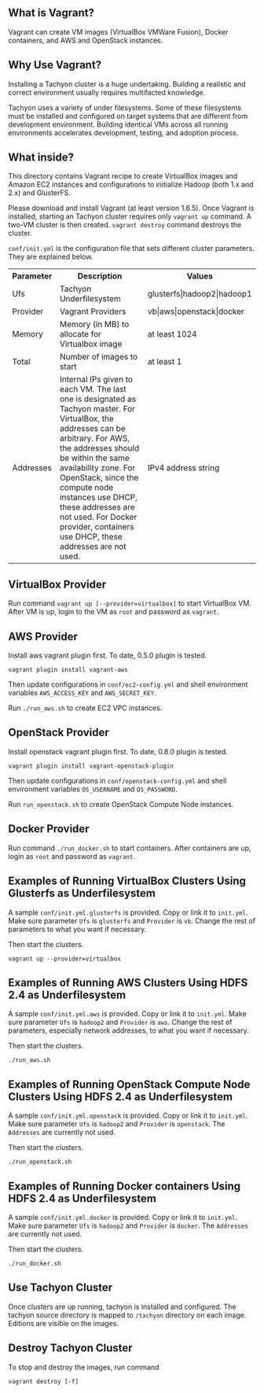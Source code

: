 ## What is Vagrant?

Vagrant can create VM images (VirtualBox VMWare Fusion), Docker containers, and AWS and OpenStack
instances.

## Why Use Vagrant?

Installing a Tachyon cluster is a huge undertaking. Building a realistic and correct environment
usually requires multifacted knowledge.

Tachyon uses a variety of under filesystems. Some of these filesystems must be installed and
configured on target systems that are different from development environment. Building identical VMs
across all running environments accelerates development, testing, and adoption process.

## What inside?

This directory contains Vagrant recipe to create VirtualBox images and Amazon EC2 instances and
configurations to initialize Hadoop (both 1.x and 2.x) and GlusterFS.

Please download and install Vagrant (at least version 1.6.5). Once Vagrant is installed, starting an
Tachyon cluster requires only `vagrant up` command. A two-VM cluster is then created. `vagrant
destroy` command destroys the cluster.

`conf/init.yml` is the configuration file that sets different cluster parameters. They are explained
below.

<table class="table">
<tr>
    <th>Parameter</th><th>Description</th><th>Values</th>
</tr>
<tr>
    <td>Ufs</td><td>Tachyon Underfilesystem</td><td>glusterfs|hadoop2|hadoop1</td>
</tr>
<tr>
    <td>Provider</td><td>Vagrant Providers</td><td>vb|aws|openstack|docker</td>
</tr>
<tr>
    <td>Memory</td><td>Memory (in MB) to allocate for Virtualbox image</td><td>at least 1024</td>
</tr>
<tr>
    <td>Total</td><td>Number of images to start</td><td>at least 1</td>
</tr>
<tr>
    <td>Addresses</td><td>Internal IPs given to each VM. The last one is designated as Tachyon master.
For VirtualBox, the addresses can be arbitrary.
For AWS, the addresses should be within the same availability zone.
For OpenStack, since the compute node instances use DHCP, these addresses are not used.
For Docker provider, containers use DHCP, these addresses are not used.
</td><td>IPv4 address string</td>
</tr>
</table>

## VirtualBox Provider

Run command `vagrant up [--provider=virtualbox]` to start VirtualBox VM. After VM is up, login to
the VM as `root` and password as `vagrant`.

## AWS Provider

Install aws vagrant plugin first. To date, 0.5.0 plugin is tested.

    vagrant plugin install vagrant-aws

Then update configurations in `conf/ec2-config.yml` and shell environment variables `AWS_ACCESS_KEY`
and `AWS_SECRET_KEY`.

Run `./run_aws.sh` to create EC2 VPC instances.

## OpenStack Provider

Install openstack vagrant plugin first. To date, 0.8.0 plugin is tested.

    vagrant plugin install vagrant-openstack-plugin

Then update configurations in `conf/openstack-config.yml` and shell environment variables
`OS_USERNAME` and `OS_PASSWORD`.

Run `run_openstack.sh` to create OpenStack Compute Node instances.

## Docker Provider

Run command `./run_docker.sh` to start containers. After containers are up, login as `root` and password as `vagrant`.

## Examples of Running VirtualBox Clusters Using Glusterfs as Underfilesystem

A sample `conf/init.yml.glusterfs` is provided. Copy or link it to `init.yml`. Make sure parameter
`Ufs` is `glusterfs` and `Provider` is `vb`. Change the rest of parameters to what you want if
necessary.

Then start the clusters.

    vagrant up --provider=virtualbox

## Examples of Running AWS Clusters Using HDFS 2.4 as Underfilesystem

A sample `conf/init.yml.aws` is provided. Copy or link it to `init.yml`. Make sure parameter `Ufs`
is `hadoop2` and `Provider` is `aws`. Change the rest of parameters, especially network addresses,
to what you want if necessary.

Then start the clusters.

    ./run_aws.sh


## Examples of Running OpenStack Compute Node Clusters Using HDFS 2.4 as Underfilesystem

A sample `conf/init.yml.openstack` is provided. Copy or link it to `init.yml`. Make sure parameter
`Ufs` is `hadoop2` and `Provider` is `openstack`. The `Addresses` are currently not used.

Then start the clusters.

    ./run_openstack.sh


## Examples of Running Docker containers Using HDFS 2.4 as Underfilesystem

A sample `conf/init.yml.docker` is provided. Copy or link it to `init.yml`. Make sure parameter
`Ufs` is `hadoop2` and `Provider` is `docker`. The `Addresses` are currently not used.

Then start the clusters.

    ./run_docker.sh


## Use Tachyon Cluster

Once clusters are up running, tachyon is installed and configured. The tachyon source directory is
mapped to `/tachyon` directory on each image. Editions are visible on the images.

## Destroy Tachyon Cluster

To stop and destroy the images, run command

    vagrant destroy [-f]